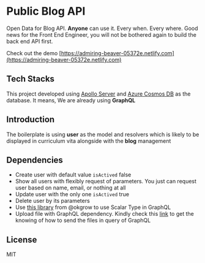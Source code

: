 # Public Blog API

Open Data for Blog API. **Anyone** can use it. Every when. Every where. Good news for the Front End Engineer, you will not be bothered again to build the back end API first.

Check out the demo [https://admiring-beaver-05372e.netlify.com](https://admiring-beaver-05372e.netlify.com)

## Tech Stacks

This project developed using [Apollo Server](https://github.com/apollographql/apollo-server) and [Azure Cosmos DB](https://github.com/Azure/azure-cosmosdb-node) as the database. It means, We are already using **GraphQL**

## Introduction

The boilerplate is using **user** as the model and resolvers which is likely to be displayed in curriculum vita alongside with the **blog** management

## Dependencies

- Create user with default value `isActived` false
- Show all users with flexibly request of parameters. You just can request user based on name, email, or nothing at all
- Update user with the only one `isActived` true
- Delete user by its parameters
- Use [this library](https://github.com/okgrow/graphql-scalars) from @okgrow to use Scalar Type in GraphQL
- Upload file with GraphQL dependency. Kindly check this [link](https://github.com/jaydenseric/graphql-upload) to get the knowing of how to send the files in query of GraphQL

## License

MIT
